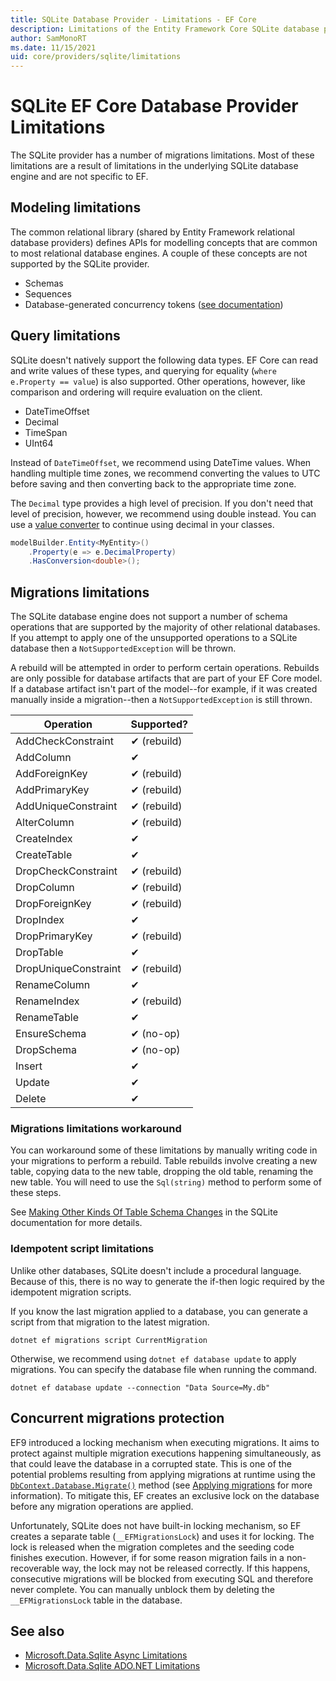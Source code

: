 ```yaml
---
title: SQLite Database Provider - Limitations - EF Core
description: Limitations of the Entity Framework Core SQLite database provider as compared to other providers
author: SamMonoRT
ms.date: 11/15/2021
uid: core/providers/sqlite/limitations
---
```

# SQLite EF Core Database Provider Limitations

The SQLite provider has a number of migrations limitations. Most of these limitations are a result of limitations in the underlying SQLite database engine and are not specific to EF.

## Modeling limitations

The common relational library (shared by Entity Framework relational database providers) defines APIs for modelling concepts that are common to most relational database engines. A couple of these concepts are not supported by the SQLite provider.

* Schemas
* Sequences
* Database-generated concurrency tokens ([see documentation](xref:core/saving/concurrency#native-database-generated-concurrency-tokens))

## Query limitations

SQLite doesn't natively support the following data types. EF Core can read and write values of these types, and querying for equality (`where e.Property == value`) is also supported. Other operations, however, like comparison and ordering will require evaluation on the client.

* DateTimeOffset
* Decimal
* TimeSpan
* UInt64

Instead of `DateTimeOffset`, we recommend using DateTime values. When handling multiple time zones, we recommend converting the values to UTC before saving and then converting back to the appropriate time zone.

The `Decimal` type provides a high level of precision. If you don't need that level of precision, however, we recommend using double instead. You can use a [value converter](xref:core/modeling/value-conversions) to continue using decimal in your classes.

```csharp
modelBuilder.Entity<MyEntity>()
    .Property(e => e.DecimalProperty)
    .HasConversion<double>();
```

## Migrations limitations

The SQLite database engine does not support a number of schema operations that are supported by the majority of other relational databases. If you attempt to apply one of the unsupported operations to a SQLite database then a `NotSupportedException` will be thrown.

A rebuild will be attempted in order to perform certain operations. Rebuilds are only possible for database artifacts that are part of your EF Core model. If a database artifact isn't part of the model--for example, if it was created manually inside a migration--then a `NotSupportedException` is still thrown.

Operation            | Supported?
---------------------|:----------
AddCheckConstraint   | ✔ (rebuild)
AddColumn            | ✔
AddForeignKey        | ✔ (rebuild)
AddPrimaryKey        | ✔ (rebuild)
AddUniqueConstraint  | ✔ (rebuild)
AlterColumn          | ✔ (rebuild)
CreateIndex          | ✔
CreateTable          | ✔
DropCheckConstraint  | ✔ (rebuild)
DropColumn           | ✔ (rebuild)
DropForeignKey       | ✔ (rebuild)
DropIndex            | ✔
DropPrimaryKey       | ✔ (rebuild)
DropTable            | ✔
DropUniqueConstraint | ✔ (rebuild)
RenameColumn         | ✔
RenameIndex          | ✔ (rebuild)
RenameTable          | ✔
EnsureSchema         | ✔ (no-op)
DropSchema           | ✔ (no-op)
Insert               | ✔
Update               | ✔
Delete               | ✔

### Migrations limitations workaround

You can workaround some of these limitations by manually writing code in your migrations to perform a rebuild. Table rebuilds involve creating a new table, copying data to the new table, dropping the old table, renaming the new table. You will need to use the `Sql(string)` method to perform some of these steps.

See [Making Other Kinds Of Table Schema Changes](https://sqlite.org/lang_altertable.html#otheralter) in the SQLite documentation for more details.

### Idempotent script limitations

Unlike other databases, SQLite doesn't include a procedural language. Because of this, there is no way to generate the if-then logic required by the idempotent migration scripts.

If you know the last migration applied to a database, you can generate a script from that migration to the latest migration.

```dotnetcli
dotnet ef migrations script CurrentMigration
```

Otherwise, we recommend using `dotnet ef database update` to apply migrations. You can specify the database file when running the command.

```dotnetcli
dotnet ef database update --connection "Data Source=My.db"
```

## Concurrent migrations protection

EF9 introduced a locking mechanism when executing migrations. It aims to protect against multiple migration executions happening simultaneously, as that could leave the database in a corrupted state. This is one of the potential problems resulting from applying migrations at runtime using the [`DbContext.Database.Migrate()`](/dotnet/api/microsoft.entityframeworkcore.relationaldatabasefacadeextensions.migrate) method (see [Applying migrations](xref:core/managing-schemas/migrations/applying) for more information). To mitigate this, EF creates an exclusive lock on the database before any migration operations are applied.

Unfortunately, SQLite does not have built-in locking mechanism, so EF creates a separate table (`__EFMigrationsLock`) and uses it for locking. The lock is released when the migration completes and the seeding code finishes execution. However, if for some reason migration fails in a non-recoverable way, the lock may not be released correctly. If this happens, consecutive migrations will be blocked from executing SQL and therefore never complete. You can manually unblock them by deleting the `__EFMigrationsLock` table in the database.

## See also

* [Microsoft.Data.Sqlite Async Limitations](/dotnet/standard/data/sqlite/async)
* [Microsoft.Data.Sqlite ADO.NET Limitations](/dotnet/standard/data/sqlite/adonet-limitations)
